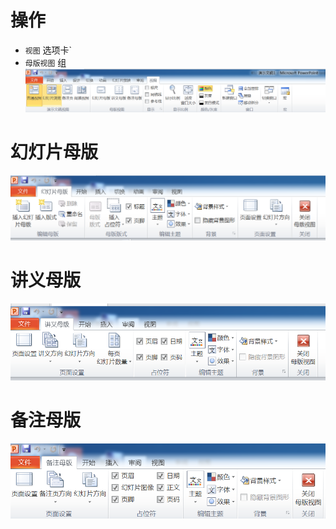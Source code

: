 # 操作
- `视图` 选项卡`
- `母版视图` 组
![](../../../../Resource/Pasted%20image%2020250426190442.png)

# 幻灯片母版
![](../../../../Resource/Pasted%20image%2020250426190533.png)
# 讲义母版
![](../../../../Resource/Pasted%20image%2020250426190556.png)

# 备注母版
![](../../../../Resource/Pasted%20image%2020250426190629.png)